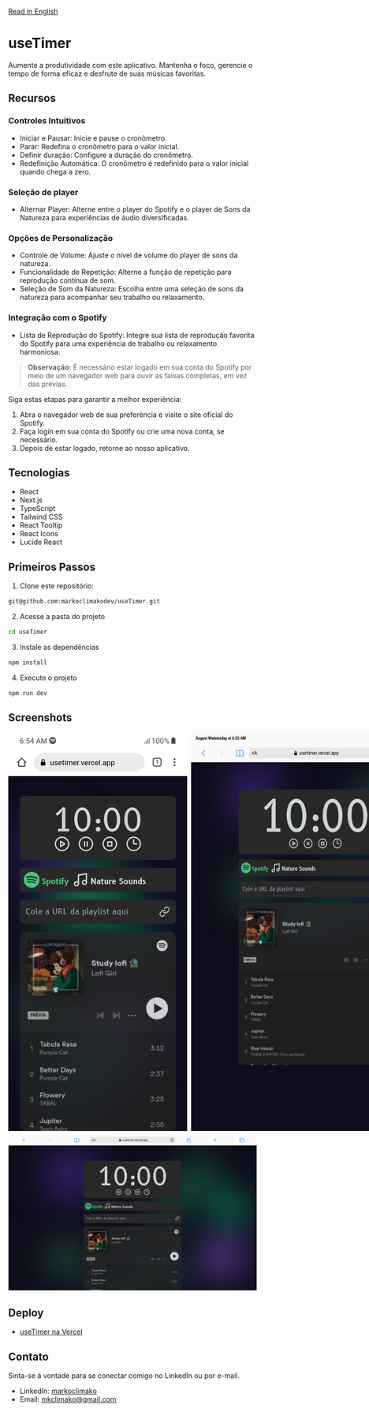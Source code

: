 [Read in English](/README.md)

# useTimer
Aumente a produtividade com este aplicativo. Mantenha o foco, gerencie o tempo de forma eficaz e desfrute de suas músicas favoritas.

## Recursos

### Controles Intuitivos

- Iniciar e Pausar: Inicie e pause o cronômetro.
- Parar: Redefina o cronômetro para o valor inicial.
- Definir duração: Configure a duração do cronômetro.
- Redefinição Automática: O cronômetro é redefinido para o valor inicial quando chega a zero.

### Seleção de player

- Alternar Player: Alterne entre o player do Spotify e o player de Sons da Natureza para experiências de áudio diversificadas.

### Opções de Personalização

- Controle de Volume: Ajuste o nível de volume do player de sons da natureza.
- Funcionalidade de Repetição: Alterne a função de repetição para reprodução contínua de som.
- Seleção de Som da Natureza: Escolha entre uma seleção de sons da natureza para acompanhar seu trabalho ou relaxamento.


### Integração com o Spotify

- Lista de Reprodução do Spotify: Integre sua lista de reprodução favorita do Spotify para uma experiência de trabalho ou relaxamento harmoniosa.

> **Observação:** É necessário estar logado em sua conta do Spotify por meio de um navegador web para ouvir as faixas completas, em vez das prévias.

Siga estas etapas para garantir a melhor experiência:

1. Abra o navegador web de sua preferência e visite o site oficial do Spotify.
2. Faça login em sua conta do Spotify ou crie uma nova conta, se necessário.
3. Depois de estar logado, retorne ao nosso aplicativo.

## Tecnologias
- React
- Next.js
- TypeScript
- Tailwind CSS
- React Tooltip
- React Icons
- Lucide React

## Primeiros Passos
1. Clone este repositório:
```bash
git@github.com:markoclimakodev/useTimer.git
```
2. Acesse a pasta do projeto
```bash
cd useTimer
```
3. Instale as dependências
```bash
npm install
```
4. Execute o projeto
```bash
npm run dev
```
## Screenshots
<div style="display: flex; flex-direction: column; gap: 8px; justify-content: space-between;">
  <div style="display: flex; gap: 8px;">
    <img src="./screenshots/mobile.png" alt="useTimer mobile">
    <img src="./screenshots/mobile2.png" alt="useTimer mobile">
  </div>
 <div style="flex: 1;">
    <img src="./screenshots/desktop.png" alt="useTimer desktop">
  </div>

</div>

## Deploy

- [useTimer na Vercel](https://usetimer.vercel.app/)

## Contato

Sinta-se à vontade para se conectar comigo no LinkedIn ou por e-mail.

- LinkedIn: [markoclimako](https://www.linkedin.com/in/markoclimako/)
- Email: mkclimako@gmail.com